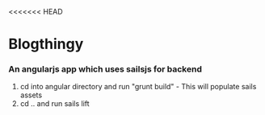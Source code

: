 <<<<<<< HEAD
# Blogthingy
### An angularjs app which uses sailsjs for backend

1. cd into angular directory and run "grunt build" - This will populate sails assets 
2. cd .. and run sails lift
